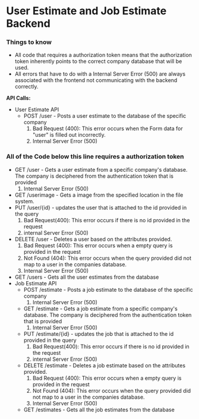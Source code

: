 # User Estimate and Job Estimate Backend
### Things to know
- All code that requires a authorization token means that the authorization token inherently 
  points to the correct company database that will be used.
- All errors that have to do with a Internal Server Error (500) are always associated with the 
  frontend not communicating with the backend correctly.

**API Calls:**
- User Estimate API
  - POST /user - Posts a user estimate to the database of the specific company
    1. Bad Request (400): This error occurs when the Form data for "user" is filled out incorrectly.
    2. Internal Server Error (500)
    
### All of the Code below this line requires a authorization token
  
  - GET /user - Gets a user estimate from a specific company's database. The company is 
    deciphered from the authentication token that is provided
    1. Internal Server Error (500)
  - GET /userimage - Gets a image from the specified location in the file system.
  - PUT /user/{id} - updates the user that is attached to the id provided in the query
    1. Bad Request(400): This error occurs if there is no id provided in the request
    2. internal Server Error (500)
  - DELETE /user - Deletes a user based on the attributes provided.
    1. Bad Request (400): This error occurs when a empty query is provided in the request
    2. Not Found (404): This error occurs when the query provided did not map to a user in the 
       companies database.
    3. Internal Server Error (500)
  - GET /users - Gets all the user estimates from the database
- Job Estimate API
  - POST /estimate - Posts a job estimate to the database of the specific company
    1. Internal Server Error (500)
  - GET /estimate - Gets a job estimate from a specific company's database. The company is
    deciphered from the authentication token that is provided
      1. Internal Server Error (500)
  - PUT /estimate/{id} - updates the job that is attached to the id provided in the query
      1. Bad Request(400): This error occurs if there is no id provided in the request
      2. internal Server Error (500)
  - DELETE /estimate - Deletes a job estimate based on the attributes provided.
      1. Bad Request (400): This error occurs when a empty query is provided in the request
      2. Not Found (404): This error occurs when the query provided did not map to a user in the
         companies database.
      3. Internal Server Error (500)
  - GET /estimates - Gets all the job estimates from the database